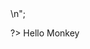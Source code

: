 <?php
    header("content-type: text/xml");
    echo "<?xml version=\"1.0\" encoding=\"UTF-8\"?>\n";
?>
<Response>
    <Say>Hello Monkey</Say>
</Response>
